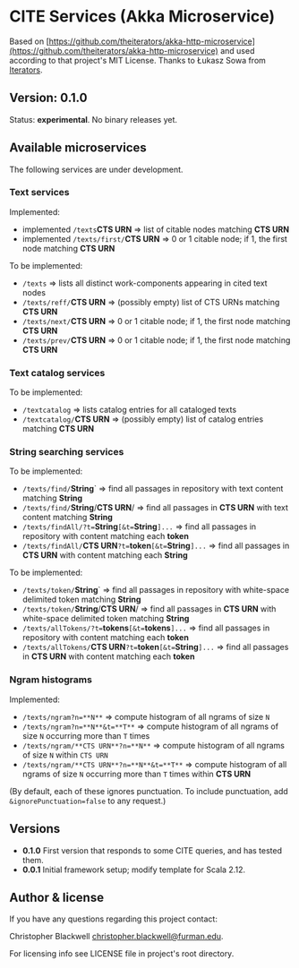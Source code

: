 # CITE Services (Akka Microservice)

Based on [https://github.com/theiterators/akka-http-microservice](https://github.com/theiterators/akka-http-microservice) and used according to that project's MIT License. Thanks to Łukasz Sowa from [Iterators](http://www.theiterators.com).

## Version: 0.1.0

Status:  **experimental**.  No binary releases yet.

## Available microservices

The following services are under development.

### Text services

Implemented:

- implemented `/texts`**CTS URN** => list of citable nodes matching **CTS URN**
- implemented `/texts/first/`**CTS URN** => 0 or 1 citable node; if 1, the first node matching **CTS URN**

To be implemented:

- `/texts` => lists all distinct work-components appearing in cited text nodes
- `/texts/reff/`**CTS URN** => (possibly empty) list of CTS URNs matching **CTS URN**
- `/texts/next/`**CTS URN** => 0 or 1 citable node; if 1, the first node matching **CTS URN**
- `/texts/prev/`**CTS URN** => 0 or 1 citable node; if 1, the first node matching **CTS URN**

### Text catalog services

To be implemented:

- `/textcatalog` => lists catalog entries for all cataloged texts
- `/textcatalog/`**CTS URN** =>  (possibly empty) list of catalog entries matching **CTS URN**

### String searching services

To be implemented:

- `/texts/find/`**String**` => find all passages in repository with text content matching **String**
- `/texts/find/`**String**/**CTS URN**/  => find all passages in **CTS URN** with text content matching **String**
- `/texts/findAll/?t=`**String**`[&t=`**String**`]...` => find all passages in repository with content matching each **token**
- `/texts/findAll/`**CTS URN**`?t=`**token**`[&t=`**String**`]...` => find all passages in **CTS URN** with content matching each **String**

To be implemented:

- `/texts/token/`**String**` => find all passages in repository with white-space delimited token matching **String**
- `/texts/token/`**String**/**CTS URN**/  => find all passages in **CTS URN** with white-space delimited token matching **String**
- `/texts/allTokens/?t=`**tokens**`[&t=`**tokens**`]...` => find all passages in repository with content matching each **token**
- `/texts/allTokens/`**CTS URN**`?t=`**token**`[&t=`**String**`]...` => find all passages in **CTS URN** with content matching each **token**

### Ngram histograms

Implemented:

- `/texts/ngram?n=**N**` => compute histogram of all ngrams of size `N`
- `/texts/ngram?n=**N**&t=**T**` => compute histogram of all ngrams of size `N` occurring more than `T` times
- `/texts/ngram/**CTS URN**?n=**N**` => compute histogram of all ngrams of size `N` within `CTS URN`
- `/texts/ngram/**CTS URN**?n=**N**&t=**T**` => compute histogram of all ngrams of size `N` occurring more than `T` times within **CTS URN**

(By default, each of these ignores punctuation. To include punctuation, add `&ignorePunctuation=false` to any request.)

## Versions

- **0.1.0** First version that responds to some CITE queries, and has tested them.
- **0.0.1** Initial framework setup; modify template for Scala 2.12.

## Author & license

If you have any questions regarding this project contact:

Christopher Blackwell <christopher.blackwell@furman.edu>.

For licensing info see LICENSE file in project's root directory.
